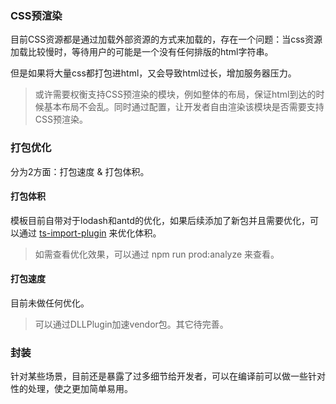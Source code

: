 ### CSS预渲染 <a id="css"></a>

目前CSS资源都是通过加载外部资源的方式来加载的，存在一个问题：当css资源加载比较慢时，等待用户的可能是一个没有任何排版的html字符串。

但是如果将大量css都打包进html，又会导致html过长，增加服务器压力。

> 或许需要权衡支持CSS预渲染的模块，例如整体的布局，保证html到达的时候基本布局不会乱。同时通过配置，让开发者自由渲染该模块是否需要支持CSS预渲染。

### 打包优化<a id="optimize"></a>
分为2方面：打包速度 & 打包体积。

#### 打包体积

模板目前自带对于lodash和antd的优化，如果后续添加了新包并且需要优化，可以通过 [ts-import-plugin](https://github.com/Brooooooklyn/ts-import-plugin) 来优化体积。

> 如需查看优化效果，可以通过 npm run prod:analyze 来查看。

#### 打包速度
目前未做任何优化。

> 可以通过DLLPlugin加速vendor包。其它待完善。

### 封装

针对某些场景，目前还是暴露了过多细节给开发者，可以在编译前可以做一些针对性的处理，使之更加简单易用。
